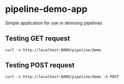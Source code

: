 # pipeline-demo-app
Simple application for use in demoing pipelines

## Testing GET request

```
curl -v http://localhost:8080/pipeline/demo
```

## Testing POST request

```
curl -v http://localhost:8080/pipeline/demo -X POST
```
